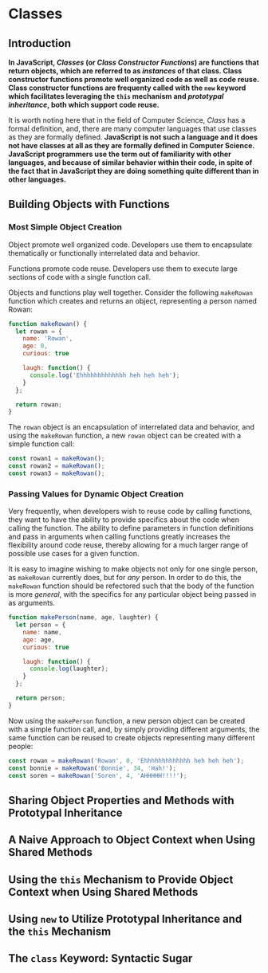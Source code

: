 # Classes

## Introduction

**In JavaScript, _Classes_ (or _Class Constructor Functions_) are functions that return objects, which are referred to as _instances_ of that class. Class constructor functions promote well organized code as well as code reuse. Class constructor functions are frequenty called with the `new` keyword which facilitates leveraging the `this` mechanism and  _prototypal inheritance_, both which support code reuse.**

It is worth noting here that in the field of Computer Science, _Class_ has a formal definition, and, there are many computer languages that use classes as they are formally defined. **JavaScript is not such a language and it does not have classes at all as they are formally defined in Computer Science. JavaScript programmers use the term out of familiarity with other languages, and because of similar behavior within their code, in spite of the fact that in JavaScript they are doing something quite different than in other languages.**

## Building Objects with Functions

### Most Simple Object Creation

Object promote well organized code. Developers use them to encapsulate thematically or functionally interrelated data and behavior.

Functions promote code reuse. Developers use them to execute large sections of code with a single function call.

Objects and functions play well together. Consider the following `makeRowan` function which creates and returns an object, representing a person named Rowan:

```javascript
function makeRowan() {
  let rowan = {
    name: 'Rowan',
    age: 0,
    curious: true

    laugh: function() {
      console.log('Ehhhhhhhhhhhhh heh heh heh');
    }
  };

  return rowan;
}
```

The `rowan` object is an encapsulation of interrelated data and behavior, and using the `makeRowan` function, a new `rowan` object can be created with a simple function call:

```javascript
const rowan1 = makeRowan();
const rowan2 = makeRowan();
const rowan3 = makeRowan();
```

### Passing Values for Dynamic Object Creation

Very frequently, when developers wish to reuse code by calling functions, they want to have the ability to provide specifics about the code when calling the function. The ability to define parameters in function definitions and pass in arguments when calling functions greatly increases the flexibility around code reuse, thereby allowing for a much larger range of possible use cases for a given function.

It is easy to imagine wishing to make objects not only for one single person, as `makeRowan` currently does, but for *any* person. In order to do this, the `makeRowan` function should be refectored such that the body of the function is more *general*, with the specifics for any particular object being passed in as arguments.

```javascript
function makePerson(name, age, laughter) {
  let person = {
    name: name,
    age: age,
    curious: true

    laugh: function() {
      console.log(laughter);
    }
  };

  return person;
}
```

Now using the `makePerson` function, a new person object can be created with a simple function call, and, by simply providing different arguments, the same function can be reused to create objects representing many different people:

```javascript
const rowan = makeRowan('Rowan', 0, 'Ehhhhhhhhhhhhh heh heh heh');
const bonnie = makeRowan('Bonnie', 34, 'Hah!');
const soren = makeRowan('Soren', 4, 'AHHHHH!!!!');
```

## Sharing Object Properties and Methods with Prototypal Inheritance

## A Naive Approach to Object Context when Using Shared Methods

## Using the `this` Mechanism to Provide Object Context when Using Shared Methods

## Using `new` to Utilize Prototypal Inheritance and the `this` Mechanism

## The `class` Keyword: Syntactic Sugar
